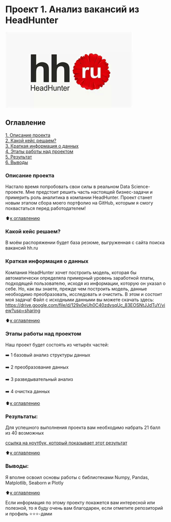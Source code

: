 # Проект 1. Анализ вакансий из HeadHunter
<img src = https://raw.githubusercontent.com/AndreyRysistov/DatasetsForPandas/main/hh%20label.jpg alt="drawing" style="width:400px;">

## Оглавление  
[1. Описание проекта](https://github.com/vv77v/sf_data_science/tree/main/project_1#описание-проекта)  
[2. Какой кейс решаем?](https://github.com/vv77v/sf_data_science/tree/main/project_1#какой-кейс-решаем)  
[3. Краткая информация о данных](https://github.com/vv77v/sf_data_science/tree/main/project_1#краткая-информация-о-данных)  
[4. Этапы работы над проектом](https://github.com/vv77v/sf_data_science/tree/main/project_1#этапы-работы-над-проектом)  
[5. Результат](https://github.com/vv77v/sf_data_science/tree/main/project_1#результаты)    
[6. Выводы](https://github.com/vv77v/sf_data_science/tree/main/project_1#выводы) 

### Описание проекта    
Настало время попробовать свои силы в реальном Data Science-проекте. Мне предстоит решить часть настоящей бизнес-задачи и примерить роль аналитика в компании HeadHunter. Проект станет новым этапом сбора моего портфолио на GitHub, которым я смогу похвастаться перед работодателем!

:arrow_up:[к оглавлению](https://github.com/vv77v/sf_data_science/tree/main/project_1#оглавление)


### Какой кейс решаем?    
В моём распоряжении будет база резюме, выгруженная с сайта поиска вакансий hh.ru



### Краткая информация о данных
Компания HeadHunter хочет построить модель, которая бы автоматически определяла примерный уровень заработной платы, подходящей пользователю, исходя из информации, которую он указал о себе. Но, как вы знаете, прежде чем построить модель, данные необходимо преобразовать, исследовать и очистить. В этом и состоит моя задача!
Файл с исходными данными вы можете скачать здесь: https://drive.google.com/file/d/129x0eUh0C40zdvsqUc_83EOSNtJJdTuY/view?usp=sharing


:arrow_up:[к оглавлению](https://github.com/vv77v/sf_data_science/tree/main/project_1#оглавление)

### Этапы работы над проектом  
Наш проект будет состоять из четырёх частей:

:arrow_right: 1 базовый анализ структуры данных

:arrow_right: 2 преобразование данных

:arrow_right: 3 разведывательный анализ

:arrow_right: 4 очистка данных


:arrow_up:[к оглавлению](https://github.com/vv77v/sf_data_science/tree/main/project_1#оглавление)


### Результаты:  
Для успешного выполнения проекта вам необходимо набрать 21 балл из 40 возможных

[ссылка на ноутбук, который показывает этот результат](https://github.com/vv77v/sf_data_science/blob/main/project_1/Project_1.ipynb)

:arrow_up:[к оглавлению](https://github.com/vv77v/sf_data_science/tree/main/project_1#оглавление)


### Выводы:  
Я вполне освоил основы работы с библиотеками Numpy, Pandas, Matplotlib, Seaborn и Plotly


:arrow_up:[к оглавлению](https://github.com/vv77v/sf_data_science/tree/main/project_1#оглавление)


Если информация по этому проекту покажется вам интересной или полезной, то я буду очень вам благодарен, если отметите репозиторий и профиль ⭐️⭐️⭐️-дами
